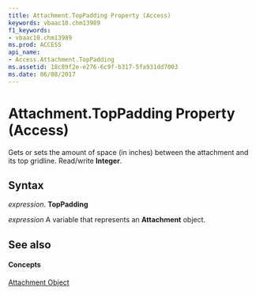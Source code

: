 ```yaml
---
title: Attachment.TopPadding Property (Access)
keywords: vbaac10.chm13989
f1_keywords:
- vbaac10.chm13989
ms.prod: ACCESS
api_name:
- Access.Attachment.TopPadding
ms.assetid: 18c89f2e-e276-6c9f-b317-5fa931dd7003
ms.date: 06/08/2017
---
```



# Attachment.TopPadding Property (Access)

Gets or sets the amount of space (in inches) between the attachment and its top gridline. Read/write  **Integer**.


## Syntax

 _expression_. **TopPadding**

 _expression_ A variable that represents an **Attachment** object.


## See also


#### Concepts


[Attachment Object](attachment-object-access.md)

